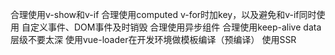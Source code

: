 合理使用v-show和v-if
合理使用computed
v-for时加key，以及避免和v-if同时使用
自定义事件、DOM事件及时销毁
合理使用异步组件
合理使用keep-alive
data层级不要太深
使用vue-loader在开发环境做模板编译（预编译）
使用SSR
